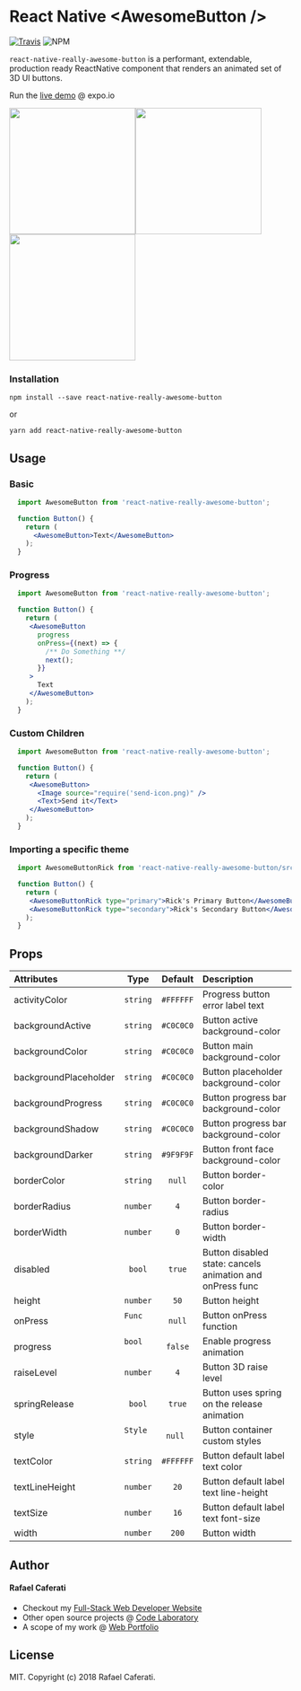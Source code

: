 # React Native &lt;AwesomeButton /&gt;

[![Travis](https://img.shields.io/travis/rcaferati/react-native-really-awesome-button/master.svg)](https://travis-ci.org/rcaferati/react-native-really-awesome-button) ![NPM](https://img.shields.io/npm/v/react-native-really-awesome-button.svg)

`react-native-really-awesome-button` is a performant, extendable, production ready ReactNative component that renders an animated set of 3D UI buttons.

Run the <a target="_blank" title="Live Demo" href="https://expo.io/@rcaferati/react-native-really-awesome-button">live demo</a> @ expo.io

<img width="225" src='https://raw.githubusercontent.com/rcaferati/react-native-really-awesome-button/master/demo/demo-button-blue-new.gif?raw=true' /><img width="225" src='https://raw.githubusercontent.com/rcaferati/react-native-really-awesome-button/master/demo/demo-button-rick.gif?raw=true' /><img width="225" src='https://raw.githubusercontent.com/rcaferati/react-native-really-awesome-button/master/demo/demo-button-cartman.gif?raw=true' />

### Installation
```
npm install --save react-native-really-awesome-button
```
or
```
yarn add react-native-really-awesome-button
```


## Usage
### Basic
```jsx
  import AwesomeButton from 'react-native-really-awesome-button';

  function Button() {
    return (
      <AwesomeButton>Text</AwesomeButton>
    );
  }
```
### Progress
```jsx
  import AwesomeButton from 'react-native-really-awesome-button';

  function Button() {
    return (
     <AwesomeButton
       progress
       onPress={(next) => {
         /** Do Something **/
         next();
       }}
     >
       Text
     </AwesomeButton>
    );
  }
```

### Custom Children
```jsx
  import AwesomeButton from 'react-native-really-awesome-button';

  function Button() {
    return (
     <AwesomeButton>
       <Image source="require('send-icon.png)" />
       <Text>Send it</Text>
     </AwesomeButton>
    );
  }
```

### Importing a specific theme
```jsx
  import AwesomeButtonRick from 'react-native-really-awesome-button/src/themes/rick';

  function Button() {
    return (
     <AwesomeButtonRick type="primary">Rick's Primary Button</AwesomeButtonRick>
     <AwesomeButtonRick type="secondary">Rick's Secondary Button</AwesomeButtonRick>
    );
  }
```

## Props

| Attributes            | Type          | Default     | Description |
| :---------            | :--:          | :-----:     | :----------- |
| activityColor         | `string`      | `#FFFFFF`   | Progress button error label text |
| backgroundActive      | `string`      | `#C0C0C0`   | Button active background-color |
| backgroundColor       | `string`      | `#C0C0C0`   | Button main background-color |
| backgroundPlaceholder | `string`      | `#C0C0C0`   | Button placeholder background-color |
| backgroundProgress    | `string`      | `#C0C0C0`   | Button progress bar background-color |
| backgroundShadow      | `string`      | `#C0C0C0`   | Button progress bar background-color |
| backgroundDarker      | `string`      | `#9F9F9F`   | Button front face background-color |
| borderColor           | `string`      | `null`      | Button border-color |
| borderRadius          | `number`      | `4`         | Button border-radius |
| borderWidth           | `number`      | `0`         | Button border-width |
| disabled              | `bool`        | `true`      | Button disabled state: cancels animation and onPress func |
| height                | `number`      | `50`        | Button height |
| onPress               | `Func`        | `null`      | Button onPress function |
| progress              | `bool`        | `false`     | Enable progress animation |
| raiseLevel            | `number`      | `4`         | Button 3D raise level |
| springRelease         | `bool`        | `true`      | Button uses spring on the release animation |
| style                 | `Style`       | `null`      | Button container custom styles |
| textColor             | `string`      | `#FFFFFF`   | Button default label text color |
| textLineHeight        | `number`      | `20`        | Button default label text line-height |
| textSize              | `number`      | `16`        | Button default label text font-size |
| width                 | `number`      | `200`       | Button width |


## Author
#### Rafael Caferati
+ Checkout my <a href="https://caferati.me" title="Full-Stack Web Developer, UI/UX Javascript Specialist" target="_blank">Full-Stack Web Developer Website</a>
+ Other open source projects @ <a title="Web Software Developer Code Laboratory" target="_blank" href="https://caferati.me/labs">Code Laboratory</a>
+ A scope of my work @ <a title="Web Software Developer Portfolio" target="_blank" href="https://caferati.me/portfolio">Web Portfolio</a>

## License

MIT. Copyright (c) 2018 Rafael Caferati.
